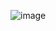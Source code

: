 ![image](https://user-images.githubusercontent.com/89120960/221477263-ee501f5f-4d7a-48d7-96c2-1351186cc3e4.png)
